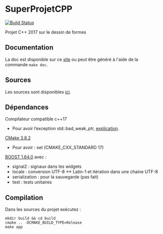 # SuperProjetCPP

[![Build Status](https://travis-ci.org/L0L022/SuperProjetCPP.svg?branch=master)](https://travis-ci.org/L0L022/SuperProjetCPP)

Projet C++ 2017 sur le dessin de formes

## Documentation

La doc est disponible sur ce [site](https://l0l022.github.io/SuperProjetCPP/html/) ou peut être généré à l'aide de la commande ```make doc```.

## Sources

Les sources sont disponibles [ici](https://github.com/L0L022/SuperProjetCPP).

## Dépendances

Compilateur compatible c++17
- Pour avoir l’exception std::bad_weak_ptr, [explication](http://en.cppreference.com/w/cpp/memory/enable_shared_from_this/shared_from_this).

[CMake 3.8.2](https://cmake.org/files/v3.8/)
- Pour avoir : set (CMAKE_CXX_STANDARD 17)

[BOOST 1.64.0](http://www.boost.org/users/history/version_1_64_0.html) avec :
- signal2 : signaux dans les widgets
- locale : conversion UTF-8 <-> Latin-1 et itération dans une chaine UTF-8
- serialization : pour la sauvegarde (pas fait)
- test : tests unitaires

## Compilation

Dans les sources du projet exécutez :
```
mkdir build && cd build
cmake .. -DCMAKE_BUILD_TYPE=Release
make app
```
